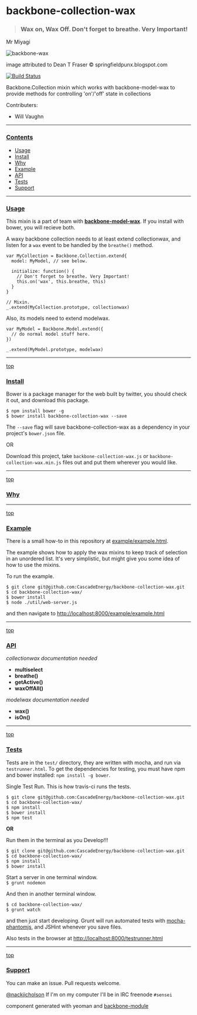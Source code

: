 # backbone-collection-wax

> ### Wax on, Wax Off. Don't forget to breathe. Very Important!  
Mr Miyagi

![backbone-wax](https://raw.github.com/CascadeEnergy/backbone-collection-wax/master/MrMiyagi-Karate-Kid.png)

image attributed to Dean T Fraser &copy; springfieldpunx.blogspot.com

[![Build Status](https://secure.travis-ci.org/CascadeEnergy/backbone-collection-wax.png?branch=master)](https://travis-ci.org/CascadeEnergy/backbone-collection-wax)

Backbone.Collection mixin which works with backbone-model-wax to provide methods for controlling 'on'/'off' state in collections

Contributers:

- Will Vaughn

---
### [Contents](id:contents)
- [Usage](#usage)
- [Install](#install)
- [Why](#why)
- [Example](#example)
- [API](#api)
- [Tests](#tests)
- [Support](#support)

---
### [Usage](id:usage)

This mixin is a part of team with **[backbone-model-wax](https://github.com/CascadeEnergy/backbone-model-wax)**. If you install with bower, you will recieve both.

A waxy backbone collection needs to at least extend collectionwax, and listen for a `wax` event to be handled by the `breathe()` method.

    var MyCollection = Backbone.Collection.extend{
      model: MyModel, // see below.

      initialize: function() { 
        // Don't forget to breathe. Very Important!
        this.on('wax', this.breathe, this)
      }
    }

    // Mixin.
    _.extend(MyCollection.prototype, collectionwax)

Also, its models need to extend modelwax.

    var MyModel = Backbone.Model.extend({
      // do normal model stuff here.
    })

    _.extend(MyModel.prototype, modelwax)

---
[top](#contents)
### [Install](id:install)

Bower is a package manager for the web built by twitter, you should check it out, and download this package.

`$ npm install bower -g`  
`$ bower install backbone-collection-wax --save `

The `--save` flag will save backbone-collection-wax as a dependency in your project's `bower.json` file.

OR  

Download this project, take `backbone-collection-wax.js` or `backbone-collection-wax.min.js` files out and put them wherever you would like.

---
[top](#contents)
### [Why](id:why)

---
[top](#contents)
### [Example](id:example)

There is a small how-to in this repository at [example/example.html](https://github.com/CascadeEnergy/backbone-collection-wax/blob/master/example/example.html). 

The example shows how to apply the wax mixins to keep track of selection in an unordered list. It's very simplistic, but might give you some idea of how to use the mixins.

To run the example.

```
$ git clone git@github.com:CascadeEnergy/backbone-collection-wax.git
$ cd backbone-collection-wax/
$ bower install
$ node ./util/web-server.js
```

and then navigate to <http://localhost:8000/example/example.html>

---
[top](#contents)
### [API](id:api)

  _collectionwax documentation needed_

  - **multiselect**
  - **breathe()**
  - **getActive()**
  - **waxOffAll()**


  _modelwax documentation needed_

  - **wax()**
  - **isOn()**

---
[top](#contents)
### [Tests](id:tests)

Tests are in the `test/` directory, they are written with mocha, and run via `testrunner.html`. To get the dependencies for testing, you must have npm and bower installed: `npm install -g bower`.

Single Test Run. This is how travis-ci runs the tests.

```
$ git clone git@github.com:CascadeEnergy/backbone-collection-wax.git  
$ cd backbone-collection-wax/
$ npm install
$ bower install
$ npm test
```

**OR**  

Run them in the terminal as you Develop!!!

```
$ git clone git@github.com:CascadeEnergy/backbone-collection-wax.git  
$ cd backbone-collection-wax/
$ npm install
$ bower install
```

Start a server in one terminal window.  
`$ grunt nodemon`

And then in another terminal window.

```   
$ cd backbone-collection-wax/ 
$ grunt watch
```

and then just start developing. Grunt will run automated tests with [mocha-phantomjs](https://github.com/metaskills/mocha-phantomjs), and JSHint whenever you save files.

Also tests in the browser at <http://localhost:8000/testrunner.html>

---
[top](#contents)
### [Support](id:support)

You can make an issue. Pull requests welcome.

[@nackjicholson](http://twitter.com/nackjicholson)
If I'm on my computer I'll be in IRC freenode `#sensei`

component generated with yeoman and [backbone-module](https://github.com/nackjicholson/generator-backbone-module)